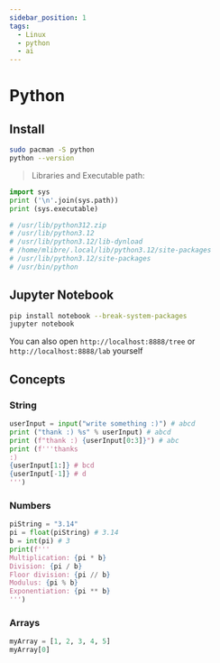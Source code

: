```yaml
---
sidebar_position: 1
tags:
  - Linux
  - python
  - ai
---
```


# Python

## Install

```bash
sudo pacman -S python
python --version
```

> Libraries and Executable path:

```python
import sys
print ('\n'.join(sys.path))
print (sys.executable)

# /usr/lib/python312.zip
# /usr/lib/python3.12
# /usr/lib/python3.12/lib-dynload
# /home/mlibre/.local/lib/python3.12/site-packages
# /usr/lib/python3.12/site-packages
# /usr/bin/python
```

## Jupyter Notebook

```bash
pip install notebook --break-system-packages
jupyter notebook
```

You can also open `http://localhost:8888/tree` or `http://localhost:8888/lab` yourself

## Concepts

### String

```python
userInput = input("write something :)") # abcd
print ("thank :) %s" % userInput) # abcd
print (f"thank :) {userInput[0:3]}") # abc
print (f'''thanks
:)
{userInput[1:]} # bcd
{userInput[-1]} # d
''')
```

### Numbers

```python
piString = "3.14"
pi = float(piString) # 3.14
b = int(pi) # 3
print(f'''
Multiplication: {pi * b}
Division: {pi / b}
Floor division: {pi // b}
Modulus: {pi % b}
Exponentiation: {pi ** b}
''')
```

### Arrays

```python
myArray = [1, 2, 3, 4, 5]
myArray[0]
```

